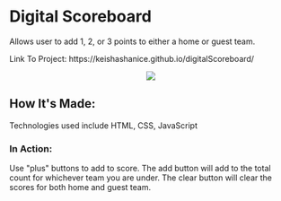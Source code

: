 <h1> Digital Scoreboard </h1>

<p>Allows user to add 1, 2, or 3 points to either a home or guest team.</p>
<p>Link To Project: https://keishashanice.github.io/digitalScoreboard/</p>

<div id="header" align="center">
  <img src="https://media.giphy.com/media/VzMj7N0vQuKQ1Vy8vI/giphy.gif" />  
</div>

<h2>How It's Made:</h2>
<p>Technologies used include HTML, CSS, JavaScript</p>

<h3>In Action:</h3>
<p>Use "plus" buttons to add to score. The add button will add to the total count for whichever team you are under. The clear button will clear the scores for both home and guest team.  </p>
